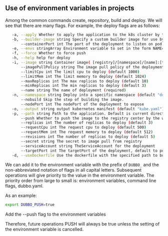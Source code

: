 ## Use of environment variables in projects

Among the common commands create, repository, build and deploy. We will see that there are many flags. For example, the
deploy flags are as follows:

```sh
   -a, --apply Whether to apply the application to the k8s cluster by the way
   -b, --builder-image string Specify a custom builder image for use by the builder other than its default.
       --containerPort int The port of the deployment to listen on pod (required)
   -e, --envs stringArray Environment variable to set in the form NAME=VALUE. This is for the environment variables passed in by the builderpack build method.
   -f, --force Whether to force push
   -h, --help help for deploy
   -i, --image string Container image( [registry]/[namespace]/[name]:[tag] )
       --imagePullPolicy string The image pull policy of the deployment, default to IfNotPresent
       --limitCpu int The limit cpu to deploy (default 1000)
       --limitMem int The limit memory to deploy (default 1024)
       --maxReplicas int The max replicas to deploy (default 10)
       --minReplicas int The min replicas to deploy (default 3)
       --name string The name of deployment (required)
   -n, --namespace string Deploy into a specific namespace (default "dubbo-system")
       --nobuild Skip the step of building the image.
       --nodePort int The nodePort of the deployment to expose
   -o, --output string output kubernetes manifest (default "kube.yaml")
   -p, --path string Path to the application. Default is current directory ($DUBBO_PATH)
       --push Whether to push the image to the registry center by the way
       --replicas int The number of replicas to deploy (default 3)
       --requestCpu int The request cpu to deploy (default 500)
       --requestMem int The request memory to deploy (default 512)
       --revisions int The number of replicas to deploy (default 5)
       --secret string The secret to image pull from registry
       --serviceAccount string TheServiceAccount for the deployment
       --targetPort int The targetPort of the deployment, default to port
   -d, --useDockerfile Use the dockerfile with the specified path to build
```

We can add it to the environment variable with the prefix of `DUBBO_` and the non-abbreviated notation of flags in all
capital letters. Subsequent operations will give priority to the value in the environment variable. The priority order
from large to small is: environment variables, command line flags, dubbo.yaml.

As an example:

```sh
export DUBBO_PUSH=true
```

Add the --push flag to the environment variables

Therefore, future operations PUSH will always be true unless the setting of the environment variable is cancelled.